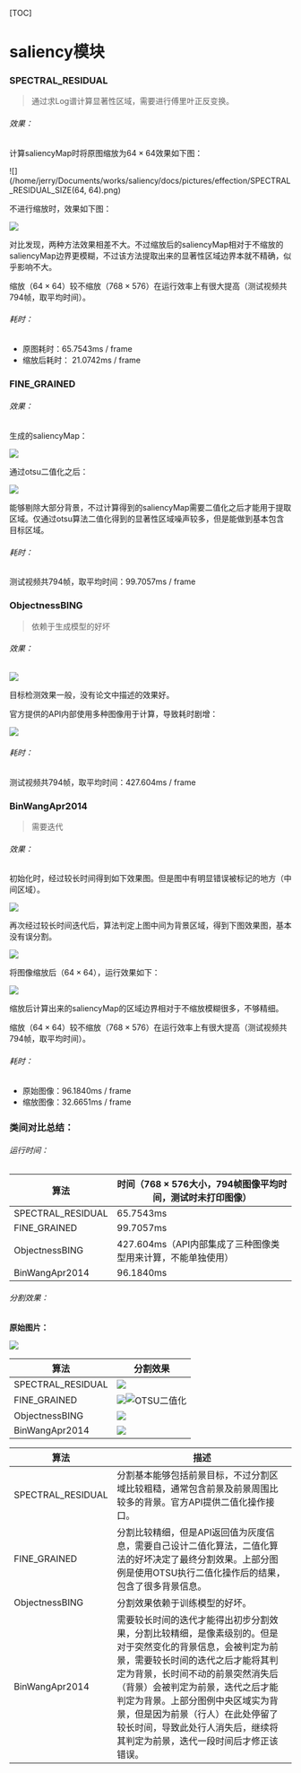 [TOC]

# saliency模块

### SPECTRAL_RESIDUAL

>  通过求Log谱计算显著性区域，需要进行傅里叶正反变换。

###### 效果：

计算saliencyMap时将原图缩放为$64 \times 64$效果如下图：

![](/home/jerry/Documents/works/saliency/docs/pictures/effection/SPECTRAL_RESIDUAL_SIZE(64, 64).png)

不进行缩放时，效果如下图：

![](/home/jerry/Documents/works/saliency/docs/pictures/effection/SPECTRAL_RESIDUAL_ORIGIN_SIZE.png)

对比发现，两种方法效果相差不大。不过缩放后的saliencyMap相对于不缩放的saliencyMap边界更模糊，不过该方法提取出来的显著性区域边界本就不精确，似乎影响不大。

缩放（$64 \times 64$）较不缩放（$768 \times 576$）在运行效率上有很大提高（测试视频共794帧，取平均时间）。

###### 耗时：

- 原图耗时：65.7543ms / frame
- 缩放后耗时： 21.0742ms / frame





### FINE_GRAINED

###### 效果：

生成的saliencyMap：

![](/home/jerry/Documents/works/saliency/docs/pictures/effection/Fine_Grained.png)

通过otsu二值化之后：

![](/home/jerry/Documents/works/saliency/docs/pictures/effection/Fine_Grained_BIN.png)

能够剔除大部分背景，不过计算得到的saliencyMap需要二值化之后才能用于提取区域。仅通过otsu算法二值化得到的显著性区域噪声较多，但是能做到基本包含目标区域。

###### 耗时：

测试视频共794帧，取平均时间：99.7057ms / frame





### ObjectnessBING

> 依赖于生成模型的好坏

###### 效果：

![](/home/jerry/Documents/works/saliency/docs/pictures/effection/ObjectnessBING.png)

目标检测效果一般，没有论文中描述的效果好。

官方提供的API内部使用多种图像用于计算，导致耗时剧增：

![](/home/jerry/Documents/works/saliency/docs/pictures/effection/ObjectnessBING_RUN.png)

###### 耗时：

测试视频共794帧，取平均时间：427.604ms / frame





### BinWangApr2014

> 需要迭代

###### 效果：

初始化时，经过较长时间得到如下效果图。但是图中有明显错误被标记的地方（中间区域）。

![](/home/jerry/Documents/works/saliency/docs/pictures/effection/BinWangApr2014_Error.png)

再次经过较长时间迭代后，算法判定上图中间为背景区域，得到下图效果图，基本没有误分割。

![](/home/jerry/Documents/works/saliency/docs/pictures/effection/BinWangApr2014_Good.png)

将图像缩放后（$64 \times 64$），运行效果如下：

![](/home/jerry/Documents/works/saliency/docs/pictures/effection/BinWangApr2014_resize.png)

缩放后计算出来的saliencyMap的区域边界相对于不缩放模糊很多，不够精细。

缩放（$64 \times 64$）较不缩放（$768 \times 576$）在运行效率上有很大提高（测试视频共794帧，取平均时间）。

###### 耗时：

- 原始图像：96.1840ms / frame
- 缩放图像：32.6651ms / frame





### 类间对比总结：

###### 运行时间：

| 算法              | 时间（$768 \times 576$大小，794帧图像平均时间，测试时未打印图像） |
| ----------------- | ------------------------------------------------------------ |
| SPECTRAL_RESIDUAL | 65.7543ms                                                    |
| FINE_GRAINED      | 99.7057ms                                                    |
| ObjectnessBING    | 427.604ms（API内部集成了三种图像类型用来计算，不能单独使用） |
| BinWangApr2014    | 96.1840ms                                                    |

###### 分割效果：

**原始图片：**

![](/home/jerry/Documents/works/saliency/docs/pictures/effection/compare_original.png)

| 算法              | 分割效果                                                     |
| ----------------- | ------------------------------------------------------------ |
| SPECTRAL_RESIDUAL | ![](/home/jerry/Documents/works/saliency/docs/pictures/effection/compare_spectral.png) |
| FINE_GRAINED      | ![](/home/jerry/Documents/works/saliency/docs/pictures/effection/compare_fine_grained_saliency.png)![OTSU二值化](/home/jerry/Documents/works/saliency/docs/pictures/effection/compare_fine_grained_bin.png) |
| ObjectnessBING    | ![](/home/jerry/Documents/works/saliency/docs/pictures/effection/compare_bing.png) |
| BinWangApr2014    | ![](/home/jerry/Documents/works/saliency/docs/pictures/effection/comapre_binwang.png) |

| 算法              | 描述                                                         |
| ----------------- | ------------------------------------------------------------ |
| SPECTRAL_RESIDUAL | 分割基本能够包括前景目标，不过分割区域比较粗糙，通常包含前景及前景周围比较多的背景。官方API提供二值化操作接口。 |
| FINE_GRAINED      | 分割比较精细，但是API返回值为灰度信息，需要自己设计二值化算法，二值化算法的好坏决定了最终分割效果。上部分图例是使用OTSU执行二值化操作后的结果，包含了很多背景信息。 |
| ObjectnessBING    | 分割效果依赖于训练模型的好坏。                               |
| BinWangApr2014    | 需要较长时间的迭代才能得出初步分割效果，分割比较精细，是像素级别的。但是对于突然变化的背景信息，会被判定为前景，需要较长时间的迭代之后才能将其判定为背景，长时间不动的前景突然消失后（背景）会被判定为前景，迭代之后才能判定为背景。上部分图例中央区域实为背景，但是因为前景（行人）在此处停留了较长时间，导致此处行人消失后，继续将其判定为前景，迭代一段时间后才修正该错误。 |

